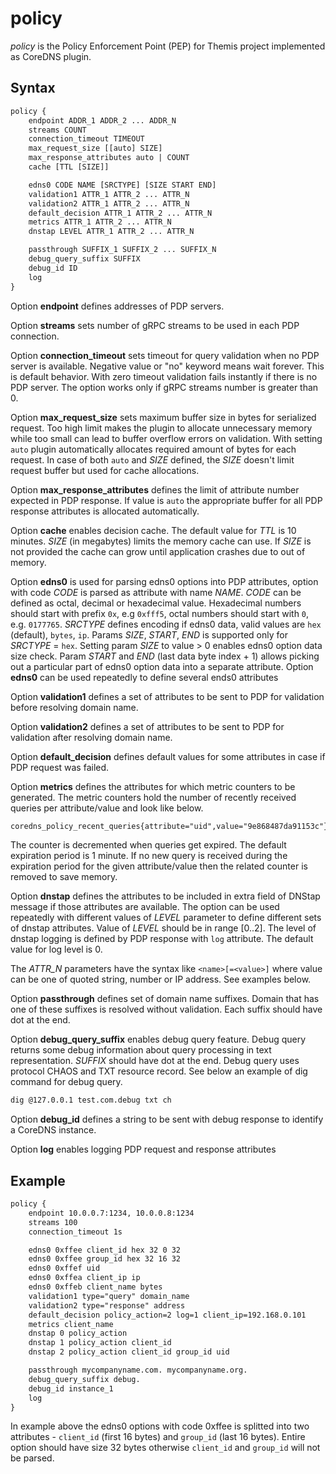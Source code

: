 # policy

*policy* is the Policy Enforcement Point (PEP) for Themis project implemented as CoreDNS plugin.

## Syntax

~~~ txt
policy {
    endpoint ADDR_1 ADDR_2 ... ADDR_N
    streams COUNT
    connection_timeout TIMEOUT
    max_request_size [[auto] SIZE]
    max_response_attributes auto | COUNT
    cache [TTL [SIZE]]

    edns0 CODE NAME [SRCTYPE] [SIZE START END]
    validation1 ATTR_1 ATTR_2 ... ATTR_N
    validation2 ATTR_1 ATTR_2 ... ATTR_N
    default_decision ATTR_1 ATTR_2 ... ATTR_N
    metrics ATTR_1 ATTR_2 ... ATTR_N
    dnstap LEVEL ATTR_1 ATTR_2 ... ATTR_N

    passthrough SUFFIX_1 SUFFIX_2 ... SUFFIX_N
    debug_query_suffix SUFFIX
    debug_id ID
    log
}
~~~

Option **endpoint** defines addresses of PDP servers.

Option **streams** sets number of gRPC streams to be used in each PDP connection.

Option **connection_timeout** sets timeout for query validation when no PDP server is available. Negative value or "no" keyword means wait forever. This is default behavior. With zero timeout validation fails instantly if there is no PDP server. The option works only if gRPC streams number is greater than 0.

Option **max_request_size** sets maximum buffer size in bytes for serialized request. Too high limit makes the plugin to allocate unnecessary memory while too small can lead to buffer overflow errors on validation. With setting `auto` plugin automatically allocates required amount of bytes for each request. In case of both `auto` and *SIZE* defined, the *SIZE* doesn't limit request buffer but used for cache allocations. 

Option **max_response_attributes** defines the limit of attribute number expected in PDP response. If value is `auto` the appropriate buffer for all PDP response attributes is allocated automatically.

Option **cache** enables decision cache. The default value for *TTL* is 10 minutes. *SIZE* (in megabytes) limits the memory cache can use. If *SIZE* is not provided the cache can grow until application crashes due to out of memory.

Option **edns0** is used for parsing edns0 options into PDP attributes, option with code *CODE* is parsed as attribute with name *NAME*. *CODE* can be defined as octal, decimal or hexadecimal value. Hexadecimal numbers should start with prefix `0x`, e.g `0xfff5`, octal numbers should start with `0`, e.g. `0177765`. *SRCTYPE* defines encoding if edns0 data, valid values are `hex` (default), `bytes`, `ip`. Params *SIZE*, *START*, *END* is supported only for *SRCTYPE* = `hex`. Setting param *SIZE* to value > 0 enables edns0 option data size check. Param *START* and *END* (last data byte index + 1) allows picking out a particular part of edns0 option data into a separate attribute. Option **edns0** can be used repeatedly to define several ends0 attributes

Option **validation1** defines a set of attributes to be sent to PDP for validation before resolving domain name.

Option **validation2** defines a set of attributes to be sent to PDP for validation after resolving domain name.

Option **default_decision** defines default values for some attributes in case if PDP request was failed.

Option **metrics** defines the attributes for which metric counters to be generated. The metric counters hold the number of recently received queries per attribute/value and look like below.

~~~ txt
coredns_policy_recent_queries{attribute="uid",value="9e868487da91153c"} 153
~~~

The counter is decremented when queries get expired. The default expiration period is 1 minute. If no new query is received during the expiration period for the given attribute/value then the related counter is removed to save memory.

Option **dnstap** defines the attributes to be included in extra field of DNStap message if those attributes are available. The option can be used repeatedly with different values of *LEVEL* parameter to define different sets of dnstap attributes. Value of *LEVEL* should be in range [0..2]. The level of dnstap logging is defined by PDP response with `log` attribute. The default value for log level is 0.

The *ATTR_N* parameters have the syntax like `<name>[=<value>]` where value can be one of quoted string, number or IP address. See examples below.

Option **passthrough** defines set of domain name suffixes. Domain that has one of these suffixes is resolved without validation. Each suffix should have dot at the end.

Option **debug_query_suffix** enables debug query feature. Debug query returns some debug information about query processing in text representation. *SUFFIX* should have dot at the end. Debug query uses protocol CHAOS and TXT resource record. See below an example of dig command for debug query.

~~~ txt
dig @127.0.0.1 test.com.debug txt ch
~~~

Option **debug_id** defines a string to be sent with debug response to identify a CoreDNS instance.

Option **log** enables logging PDP request and response attributes

## Example

~~~ txt
policy {
    endpoint 10.0.0.7:1234, 10.0.0.8:1234
    streams 100
    connection_timeout 1s

    edns0 0xffee client_id hex 32 0 32
    edns0 0xffee group_id hex 32 16 32
    edns0 0xffef uid
    edns0 0xffea client_ip ip
    edns0 0xffeb client_name bytes
    validation1 type="query" domain_name
    validation2 type="response" address
    default_decision policy_action=2 log=1 client_ip=192.168.0.101
    metrics client_name
    dnstap 0 policy_action
    dnstap 1 policy_action client_id
    dnstap 2 policy_action client_id group_id uid

    passthrough mycompanyname.com. mycompanyname.org.
    debug_query_suffix debug.
    debug_id instance_1
    log
}
~~~

In example above the edns0 options with code 0xffee is splitted into two attributes - `client_id` (first 16 bytes) and `group_id` (last 16 bytes). Entire option should have size 32 bytes otherwise `client_id` and `group_id` will not be parsed.
